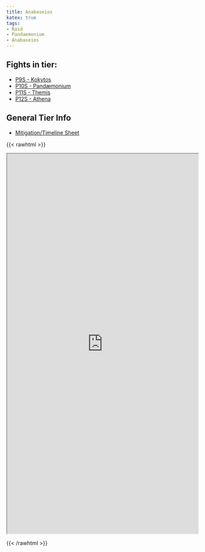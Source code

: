 ```yaml
---
title: Anabaseios
katex: true
tags:
- Raid
- Pandaemonium
- Anabaseios
---
```


## Fights in tier:

- [P9S - Kokytos](notes/P9S%20-%20Kokytos.md)
- [P10S - Pandæmonium](notes/P10S%20-%20Pandæmonium.md)
- [P11S - Themis](notes/P11S%20-%20Themis.md)
- [P12S - Athena](notes/P12S%20-%20Athena.md)

## General Tier Info

- [Mitigation/Timeline Sheet](https://docs.google.com/spreadsheets/d/1AFNjFh6vTwBYnM-CQwYAjDXV9mxYx4uPfpu_LJElAe0/edit?usp=sharing)

{{< rawhtml >}}

<iframe src="https://docs.google.com/spreadsheets/d/e/2PACX-1vRxe1jc9BBzAIfhEcs71jtgleBXh0QXF5W2XWqMwu4PCG2pcWI-BWVIcv1f98UpwYSijy2m8dpmEaL8/pubhtml?widget=true&amp;headers=false" width="100%" height="1000px" -webkit-transform="scale(0.75)"></iframe>

{{< /rawhtml >}}